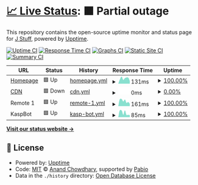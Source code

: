 # [📈 Live Status](https://status.j-stuff.net): <!--live status--> **🟧 Partial outage**

This repository contains the open-source uptime monitor and status page for [J Stuff](https://j-stuff.net), powered by [Upptime](https://github.com/upptime/upptime).

[![Uptime CI](https://github.com/j-stuff/status-monitor/workflows/Uptime%20CI/badge.svg)](https://github.com/j-stuff/status-monitor/actions?query=workflow%3A%22Uptime+CI%22)
[![Response Time CI](https://github.com/j-stuff/status-monitor/workflows/Response%20Time%20CI/badge.svg)](https://github.com/j-stuff/status-monitor/actions?query=workflow%3A%22Response+Time+CI%22)
[![Graphs CI](https://github.com/j-stuff/status-monitor/workflows/Graphs%20CI/badge.svg)](https://github.com/j-stuff/status-monitor/actions?query=workflow%3A%22Graphs+CI%22)
[![Static Site CI](https://github.com/j-stuff/status-monitor/workflows/Static%20Site%20CI/badge.svg)](https://github.com/j-stuff/status-monitor/actions?query=workflow%3A%22Static+Site+CI%22)
[![Summary CI](https://github.com/j-stuff/status-monitor/workflows/Summary%20CI/badge.svg)](https://github.com/j-stuff/status-monitor/actions?query=workflow%3A%22Summary+CI%22)

<!--start: status pages-->
<!-- This summary is generated by Upptime (https://github.com/upptime/upptime) -->
<!-- Do not edit this manually, your changes will be overwritten -->
<!-- prettier-ignore -->
| URL | Status | History | Response Time | Uptime |
| --- | ------ | ------- | ------------- | ------ |
| <img alt="" src="https://icons.duckduckgo.com/ip3/j-stuff.net.ico" height="13"> [Homepage](https://j-stuff.net/) | 🟩 Up | [homepage.yml](https://github.com/J-Stuff/status-monitor/commits/HEAD/history/homepage.yml) | <details><summary><img alt="Response time graph" src="./graphs/homepage/response-time-week.png" height="20"> 131ms</summary><br><a href="https://status.j-stuff.net/history/homepage"><img alt="Response time 191" src="https://img.shields.io/endpoint?url=https%3A%2F%2Fraw.githubusercontent.com%2FJ-Stuff%2Fstatus-monitor%2FHEAD%2Fapi%2Fhomepage%2Fresponse-time.json"></a><br><a href="https://status.j-stuff.net/history/homepage"><img alt="24-hour response time 69" src="https://img.shields.io/endpoint?url=https%3A%2F%2Fraw.githubusercontent.com%2FJ-Stuff%2Fstatus-monitor%2FHEAD%2Fapi%2Fhomepage%2Fresponse-time-day.json"></a><br><a href="https://status.j-stuff.net/history/homepage"><img alt="7-day response time 131" src="https://img.shields.io/endpoint?url=https%3A%2F%2Fraw.githubusercontent.com%2FJ-Stuff%2Fstatus-monitor%2FHEAD%2Fapi%2Fhomepage%2Fresponse-time-week.json"></a><br><a href="https://status.j-stuff.net/history/homepage"><img alt="30-day response time 168" src="https://img.shields.io/endpoint?url=https%3A%2F%2Fraw.githubusercontent.com%2FJ-Stuff%2Fstatus-monitor%2FHEAD%2Fapi%2Fhomepage%2Fresponse-time-month.json"></a><br><a href="https://status.j-stuff.net/history/homepage"><img alt="1-year response time 191" src="https://img.shields.io/endpoint?url=https%3A%2F%2Fraw.githubusercontent.com%2FJ-Stuff%2Fstatus-monitor%2FHEAD%2Fapi%2Fhomepage%2Fresponse-time-year.json"></a></details> | <details><summary><a href="https://status.j-stuff.net/history/homepage">100.00%</a></summary><a href="https://status.j-stuff.net/history/homepage"><img alt="All-time uptime 100.00%" src="https://img.shields.io/endpoint?url=https%3A%2F%2Fraw.githubusercontent.com%2FJ-Stuff%2Fstatus-monitor%2FHEAD%2Fapi%2Fhomepage%2Fuptime.json"></a><br><a href="https://status.j-stuff.net/history/homepage"><img alt="24-hour uptime 100.00%" src="https://img.shields.io/endpoint?url=https%3A%2F%2Fraw.githubusercontent.com%2FJ-Stuff%2Fstatus-monitor%2FHEAD%2Fapi%2Fhomepage%2Fuptime-day.json"></a><br><a href="https://status.j-stuff.net/history/homepage"><img alt="7-day uptime 100.00%" src="https://img.shields.io/endpoint?url=https%3A%2F%2Fraw.githubusercontent.com%2FJ-Stuff%2Fstatus-monitor%2FHEAD%2Fapi%2Fhomepage%2Fuptime-week.json"></a><br><a href="https://status.j-stuff.net/history/homepage"><img alt="30-day uptime 100.00%" src="https://img.shields.io/endpoint?url=https%3A%2F%2Fraw.githubusercontent.com%2FJ-Stuff%2Fstatus-monitor%2FHEAD%2Fapi%2Fhomepage%2Fuptime-month.json"></a><br><a href="https://status.j-stuff.net/history/homepage"><img alt="1-year uptime 100.00%" src="https://img.shields.io/endpoint?url=https%3A%2F%2Fraw.githubusercontent.com%2FJ-Stuff%2Fstatus-monitor%2FHEAD%2Fapi%2Fhomepage%2Fuptime-year.json"></a></details>
| <img alt="" src="https://icons.duckduckgo.com/ip3/cdn.j-stuff.net.ico" height="13"> [CDN](https://cdn.j-stuff.net/) | 🟥 Down | [cdn.yml](https://github.com/J-Stuff/status-monitor/commits/HEAD/history/cdn.yml) | <details><summary><img alt="Response time graph" src="./graphs/cdn/response-time-week.png" height="20"> 0ms</summary><br><a href="https://status.j-stuff.net/history/cdn"><img alt="Response time 138" src="https://img.shields.io/endpoint?url=https%3A%2F%2Fraw.githubusercontent.com%2FJ-Stuff%2Fstatus-monitor%2FHEAD%2Fapi%2Fcdn%2Fresponse-time.json"></a><br><a href="https://status.j-stuff.net/history/cdn"><img alt="24-hour response time 0" src="https://img.shields.io/endpoint?url=https%3A%2F%2Fraw.githubusercontent.com%2FJ-Stuff%2Fstatus-monitor%2FHEAD%2Fapi%2Fcdn%2Fresponse-time-day.json"></a><br><a href="https://status.j-stuff.net/history/cdn"><img alt="7-day response time 0" src="https://img.shields.io/endpoint?url=https%3A%2F%2Fraw.githubusercontent.com%2FJ-Stuff%2Fstatus-monitor%2FHEAD%2Fapi%2Fcdn%2Fresponse-time-week.json"></a><br><a href="https://status.j-stuff.net/history/cdn"><img alt="30-day response time 0" src="https://img.shields.io/endpoint?url=https%3A%2F%2Fraw.githubusercontent.com%2FJ-Stuff%2Fstatus-monitor%2FHEAD%2Fapi%2Fcdn%2Fresponse-time-month.json"></a><br><a href="https://status.j-stuff.net/history/cdn"><img alt="1-year response time 138" src="https://img.shields.io/endpoint?url=https%3A%2F%2Fraw.githubusercontent.com%2FJ-Stuff%2Fstatus-monitor%2FHEAD%2Fapi%2Fcdn%2Fresponse-time-year.json"></a></details> | <details><summary><a href="https://status.j-stuff.net/history/cdn">0.00%</a></summary><a href="https://status.j-stuff.net/history/cdn"><img alt="All-time uptime 80.89%" src="https://img.shields.io/endpoint?url=https%3A%2F%2Fraw.githubusercontent.com%2FJ-Stuff%2Fstatus-monitor%2FHEAD%2Fapi%2Fcdn%2Fuptime.json"></a><br><a href="https://status.j-stuff.net/history/cdn"><img alt="24-hour uptime 0.00%" src="https://img.shields.io/endpoint?url=https%3A%2F%2Fraw.githubusercontent.com%2FJ-Stuff%2Fstatus-monitor%2FHEAD%2Fapi%2Fcdn%2Fuptime-day.json"></a><br><a href="https://status.j-stuff.net/history/cdn"><img alt="7-day uptime 0.00%" src="https://img.shields.io/endpoint?url=https%3A%2F%2Fraw.githubusercontent.com%2FJ-Stuff%2Fstatus-monitor%2FHEAD%2Fapi%2Fcdn%2Fuptime-week.json"></a><br><a href="https://status.j-stuff.net/history/cdn"><img alt="30-day uptime 0.00%" src="https://img.shields.io/endpoint?url=https%3A%2F%2Fraw.githubusercontent.com%2FJ-Stuff%2Fstatus-monitor%2FHEAD%2Fapi%2Fcdn%2Fuptime-month.json"></a><br><a href="https://status.j-stuff.net/history/cdn"><img alt="1-year uptime 80.89%" src="https://img.shields.io/endpoint?url=https%3A%2F%2Fraw.githubusercontent.com%2FJ-Stuff%2Fstatus-monitor%2FHEAD%2Fapi%2Fcdn%2Fuptime-year.json"></a></details>
| <img alt="" src="https://icons.duckduckgo.com/ip3/null.ico" height="13"> Remote 1 | 🟩 Up | [remote-1.yml](https://github.com/J-Stuff/status-monitor/commits/HEAD/history/remote-1.yml) | <details><summary><img alt="Response time graph" src="./graphs/remote-1/response-time-week.png" height="20"> 161ms</summary><br><a href="https://status.j-stuff.net/history/remote-1"><img alt="Response time 126" src="https://img.shields.io/endpoint?url=https%3A%2F%2Fraw.githubusercontent.com%2FJ-Stuff%2Fstatus-monitor%2FHEAD%2Fapi%2Fremote-1%2Fresponse-time.json"></a><br><a href="https://status.j-stuff.net/history/remote-1"><img alt="24-hour response time 74" src="https://img.shields.io/endpoint?url=https%3A%2F%2Fraw.githubusercontent.com%2FJ-Stuff%2Fstatus-monitor%2FHEAD%2Fapi%2Fremote-1%2Fresponse-time-day.json"></a><br><a href="https://status.j-stuff.net/history/remote-1"><img alt="7-day response time 161" src="https://img.shields.io/endpoint?url=https%3A%2F%2Fraw.githubusercontent.com%2FJ-Stuff%2Fstatus-monitor%2FHEAD%2Fapi%2Fremote-1%2Fresponse-time-week.json"></a><br><a href="https://status.j-stuff.net/history/remote-1"><img alt="30-day response time 131" src="https://img.shields.io/endpoint?url=https%3A%2F%2Fraw.githubusercontent.com%2FJ-Stuff%2Fstatus-monitor%2FHEAD%2Fapi%2Fremote-1%2Fresponse-time-month.json"></a><br><a href="https://status.j-stuff.net/history/remote-1"><img alt="1-year response time 126" src="https://img.shields.io/endpoint?url=https%3A%2F%2Fraw.githubusercontent.com%2FJ-Stuff%2Fstatus-monitor%2FHEAD%2Fapi%2Fremote-1%2Fresponse-time-year.json"></a></details> | <details><summary><a href="https://status.j-stuff.net/history/remote-1">100.00%</a></summary><a href="https://status.j-stuff.net/history/remote-1"><img alt="All-time uptime 100.00%" src="https://img.shields.io/endpoint?url=https%3A%2F%2Fraw.githubusercontent.com%2FJ-Stuff%2Fstatus-monitor%2FHEAD%2Fapi%2Fremote-1%2Fuptime.json"></a><br><a href="https://status.j-stuff.net/history/remote-1"><img alt="24-hour uptime 100.00%" src="https://img.shields.io/endpoint?url=https%3A%2F%2Fraw.githubusercontent.com%2FJ-Stuff%2Fstatus-monitor%2FHEAD%2Fapi%2Fremote-1%2Fuptime-day.json"></a><br><a href="https://status.j-stuff.net/history/remote-1"><img alt="7-day uptime 100.00%" src="https://img.shields.io/endpoint?url=https%3A%2F%2Fraw.githubusercontent.com%2FJ-Stuff%2Fstatus-monitor%2FHEAD%2Fapi%2Fremote-1%2Fuptime-week.json"></a><br><a href="https://status.j-stuff.net/history/remote-1"><img alt="30-day uptime 100.00%" src="https://img.shields.io/endpoint?url=https%3A%2F%2Fraw.githubusercontent.com%2FJ-Stuff%2Fstatus-monitor%2FHEAD%2Fapi%2Fremote-1%2Fuptime-month.json"></a><br><a href="https://status.j-stuff.net/history/remote-1"><img alt="1-year uptime 100.00%" src="https://img.shields.io/endpoint?url=https%3A%2F%2Fraw.githubusercontent.com%2FJ-Stuff%2Fstatus-monitor%2FHEAD%2Fapi%2Fremote-1%2Fuptime-year.json"></a></details>
| <img alt="" src="https://icons.duckduckgo.com/ip3/null.ico" height="13"> KaspBot | 🟩 Up | [kasp-bot.yml](https://github.com/J-Stuff/status-monitor/commits/HEAD/history/kasp-bot.yml) | <details><summary><img alt="Response time graph" src="./graphs/kasp-bot/response-time-week.png" height="20"> 85ms</summary><br><a href="https://status.j-stuff.net/history/kasp-bot"><img alt="Response time 76" src="https://img.shields.io/endpoint?url=https%3A%2F%2Fraw.githubusercontent.com%2FJ-Stuff%2Fstatus-monitor%2FHEAD%2Fapi%2Fkasp-bot%2Fresponse-time.json"></a><br><a href="https://status.j-stuff.net/history/kasp-bot"><img alt="24-hour response time 40" src="https://img.shields.io/endpoint?url=https%3A%2F%2Fraw.githubusercontent.com%2FJ-Stuff%2Fstatus-monitor%2FHEAD%2Fapi%2Fkasp-bot%2Fresponse-time-day.json"></a><br><a href="https://status.j-stuff.net/history/kasp-bot"><img alt="7-day response time 85" src="https://img.shields.io/endpoint?url=https%3A%2F%2Fraw.githubusercontent.com%2FJ-Stuff%2Fstatus-monitor%2FHEAD%2Fapi%2Fkasp-bot%2Fresponse-time-week.json"></a><br><a href="https://status.j-stuff.net/history/kasp-bot"><img alt="30-day response time 76" src="https://img.shields.io/endpoint?url=https%3A%2F%2Fraw.githubusercontent.com%2FJ-Stuff%2Fstatus-monitor%2FHEAD%2Fapi%2Fkasp-bot%2Fresponse-time-month.json"></a><br><a href="https://status.j-stuff.net/history/kasp-bot"><img alt="1-year response time 76" src="https://img.shields.io/endpoint?url=https%3A%2F%2Fraw.githubusercontent.com%2FJ-Stuff%2Fstatus-monitor%2FHEAD%2Fapi%2Fkasp-bot%2Fresponse-time-year.json"></a></details> | <details><summary><a href="https://status.j-stuff.net/history/kasp-bot">100.00%</a></summary><a href="https://status.j-stuff.net/history/kasp-bot"><img alt="All-time uptime 100.00%" src="https://img.shields.io/endpoint?url=https%3A%2F%2Fraw.githubusercontent.com%2FJ-Stuff%2Fstatus-monitor%2FHEAD%2Fapi%2Fkasp-bot%2Fuptime.json"></a><br><a href="https://status.j-stuff.net/history/kasp-bot"><img alt="24-hour uptime 100.00%" src="https://img.shields.io/endpoint?url=https%3A%2F%2Fraw.githubusercontent.com%2FJ-Stuff%2Fstatus-monitor%2FHEAD%2Fapi%2Fkasp-bot%2Fuptime-day.json"></a><br><a href="https://status.j-stuff.net/history/kasp-bot"><img alt="7-day uptime 100.00%" src="https://img.shields.io/endpoint?url=https%3A%2F%2Fraw.githubusercontent.com%2FJ-Stuff%2Fstatus-monitor%2FHEAD%2Fapi%2Fkasp-bot%2Fuptime-week.json"></a><br><a href="https://status.j-stuff.net/history/kasp-bot"><img alt="30-day uptime 100.00%" src="https://img.shields.io/endpoint?url=https%3A%2F%2Fraw.githubusercontent.com%2FJ-Stuff%2Fstatus-monitor%2FHEAD%2Fapi%2Fkasp-bot%2Fuptime-month.json"></a><br><a href="https://status.j-stuff.net/history/kasp-bot"><img alt="1-year uptime 100.00%" src="https://img.shields.io/endpoint?url=https%3A%2F%2Fraw.githubusercontent.com%2FJ-Stuff%2Fstatus-monitor%2FHEAD%2Fapi%2Fkasp-bot%2Fuptime-year.json"></a></details>

<!--end: status pages-->

[**Visit our status website →**](https://status.j-stuff.net)

## 📄 License

- Powered by: [Upptime](https://github.com/upptime/upptime)
- Code: [MIT](./LICENSE) © [Anand Chowdhary](https://anandchowdhary.com), supported by [Pabio](https://pabio.com)
- Data in the `./history` directory: [Open Database License](https://opendatacommons.org/licenses/odbl/1-0/)
